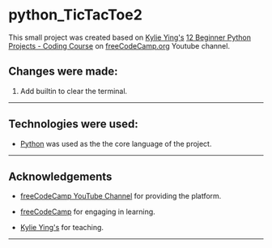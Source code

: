 # python_TicTacToe2

This small project was created based on [Kylie Ying's](https://www.youtube.com/c/YCubed) [12 Beginner Python Projects - Coding Course](https://www.youtube.com/watch?v=8ext9G7xspg) on [freeCodeCamp.org](https://www.youtube.com/c/Freecodecamp) Youtube channel.

## Changes were made:

1. Add builtin to clear the terminal.


----
## Technologies were used:

- [Python](https://www.python.org/) was used as the the core language of the project.

 ---
## Acknowledgements

- [freeCodeCamp YouTube Channel](https://www.youtube.com/c/Freecodecamp) for providing the platform.

- [freeCodeCamp](www.freecodecamp.org) for engaging in learning.

- [Kylie Ying's](https://www.youtube.com/c/YCubed) for teaching.
---
